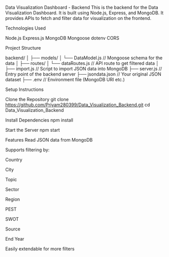 Data Visualization Dashboard - Backend
This is the backend for the Data Visualization Dashboard. It is built using Node.js, Express, and MongoDB. It provides APIs to fetch and filter data for visualization on the frontend.

Technologies Used

Node.js
Express.js
MongoDB
Mongoose
dotenv
CORS

Project Structure

backend/
│
├── models/
│   └── DataModel.js       // Mongoose schema for the data
│
├── routes/
│   └── dataRoutes.js      // API route to get filtered data
│
├── import.js              // Script to import JSON data into MongoDB
├── server.js              // Entry point of the backend server
├── jsondata.json          // Your original JSON dataset
├── .env                   // Environment file (MongoDB URI etc.)


Setup Instructions

Clone the Repository
git clone https://github.com/Priyam280399/Data_Visualization_Backend.git
cd Data_Visualization_Backend

Install Dependencies
npm install

Start the Server
npm start

 Features
Read JSON data from MongoDB

Supports filtering by:

Country

City

Topic

Sector

Region

PEST

SWOT

Source

End Year

Easily extendable for more filters

